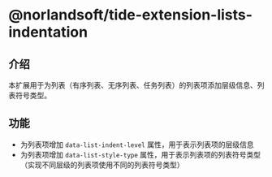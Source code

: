 # @norlandsoft/tide-extension-lists-indentation

## 介绍

本扩展用于为列表（有序列表、无序列表、任务列表）的列表项添加层级信息、列表符号类型。

## 功能

- 为列表项增加 `data-list-indent-level` 属性，用于表示列表项的层级信息
- 为列表项增加 `data-list-style-type` 属性，用于表示列表项的列表符号类型（实现不同层级的列表项使用不同的列表符号类型）
